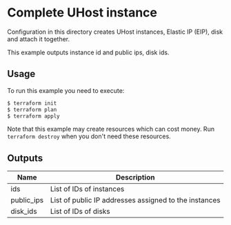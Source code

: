 # Complete UHost instance

Configuration in this directory creates UHost instances, Elastic IP (EIP), disk and attach it together.

This example outputs instance id and public ips, disk ids.

## Usage

To run this example you need to execute:

```bash
$ terraform init
$ terraform plan
$ terraform apply
```

Note that this example may create resources which can cost money. Run `terraform destroy` when you don't need these resources.

## Outputs

| Name | Description |
|------|-------------|
| ids | List of IDs of instances |
| public\_ips | List of public IP addresses assigned to the instances |
| disk\_ids | List of IDs of disks |
